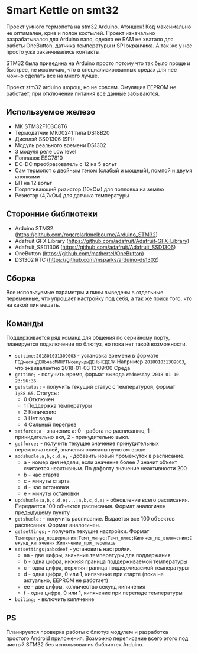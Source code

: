 # Smart Kettle on smt32

Проект умного термопота на stm32 Arduino.
Атэншен! Код максимально не оптимален, крив и полон костылей. Проект изначально разрабатывался для Arduino nano, однако ее RAM не хватало для работы OneButton, датчика температуры и SPI экранчика. А так же у нее просто уже заканчивались контакты.

STM32 была приведина на Arduino просто потому что так было проще и быстрее, не исключаю, что в специализированных средах для нее можно сделать все на много лучше.

Проект stm32 arduino шорош, но не совсем. Эмуляция EEPROM не работает, при отключении питания все данные забываются.


## Используемое железо
* МК STM32F103C8T6
* Термодатчик MK00241 типа DS18B20
* Дисплэй SSD1306 (SPI)
* Модуль реального времени DS1302
* 3 модуля реле Low level
* Поплавок ESC7810
* DC-DC преобразователь с 12 на 5 вольт
* Сам термопот с двойным тэном (слабый и мощный), помпой и двумя кнопками
* БП на 12 вольт
* Подтягивающий ризистор (10кОм) для попловка на землю
* Резистор (4,7кОм) для датчика температуры

## Сторонние библиотеки
* Arduino STM32 (https://github.com/rogerclarkmelbourne/Arduino_STM32)
* Adafruit GFX Library (https://github.com/adafruit/Adafruit-GFX-Library)
* Adafruit_SSD1306 (https://github.com/adafruit/Adafruit_SSD1306)
* OneButton (https://github.com/mathertel/OneButton)
* DS1302 RTC (https://github.com/msparks/arduino-ds1302)

## Сборка
Все используемые параметры и пины выведены в отдельные переменные, что упрощает настройку под себя, а так же поиск того, что на какой пин вешать.

## Команды
Поддерживается ряд команд для общения по серийному порту, планируется подключение по блютуз, но пока нет такой возможности.
* `settime;201801031309003` - установка времени в формате `ГОДмесяцДЕНЬчасМИНУТЫсекундыДЕНЬНЕДЕЛИ`
  Например `201801031309003`, что эквивалентно 2018-01-03 13:09:00 Среда
* `gettime;` - получить время, формат вывода `Wednesday 2018-01-10 23:56:36`.
* `getstatus;` - получить текущий статус с температурой, формат `1;88.65`. 
 Статусы:
  * 0 Отключен
  * 1 Поддержка температуры
  * 2 Кипичение
  * 3 Нет воды
  * 4 Сильный перегрев
* `setforce;a` - значение a: 0 - работа по расписанию, 1 - принидительно вкл, 2 - принудительно выкл.
* `getforce;` - получить текущее значение принудительных переключателей, значения описаны пунктом выше
* `addshudle;a,b,c,d,e;` - добавить новый промежуток в расписание.
  * a - номер дня недели, если значение более 7 значит объект считается неактивным. По дэфолту значение неактивности 200
  * b - час старта
  * c - минуты старта
  * d - час остановки
  * e - минуты остановки
* `updshudle;a,b,c,d,e;...;a,b,c,d,e;` - обновление всего расписания. Передается 100 объектов расписания. Формат аналогичен предыдущему пункту
* `getshudle;` - получить расписание. Выдается все 100 объектов расписания. Формат аналогичен.
* `getsettings;` - получить текущие настройки. Формат `Температура_поддержания;Темп_минус;Темп_плюс;Кипячен_по_включению;Секунд_кипячения;Кипячение_при_перепаде`
* `setsettings;aabcdeef` - установить настройки.
  * aa - две цифры, значение температуры для поддержания
  * b - одна цифра, нижняя граница поддерживаемой температуры
  * c - одна цифра, верхняя граница поддерживаемой температуры
  * d - одна цифра, 0 или 1, кипячение при старте (пока не актуально, EEPROM не работает)
  * ee - две цифры, колличество секунд кипичения
  * f - одна цифра, 0 или 1, кипячение при перепаде температуры
* `boiling;` - включить кипячение

## PS
Планируется проверка работы с блютуз модулем и разработка простого Android приложения. Возможно переписание всего этого под чистый STM32 без использования библиотек Arduino.

